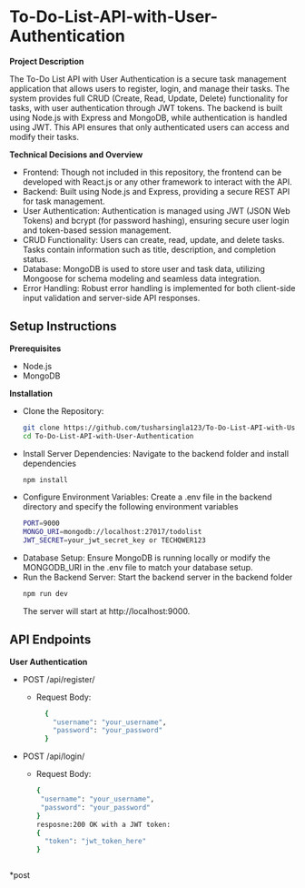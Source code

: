 # To-Do-List-API-with-User-Authentication

**Project Description**

The To-Do List API with User Authentication is a secure task management application that allows users to register, login, and manage their tasks. The system provides full CRUD (Create, Read, Update, Delete) functionality for tasks, with user authentication through JWT tokens. The backend is built using Node.js with Express and MongoDB, while authentication is handled using JWT. This API ensures that only authenticated users can access and modify their tasks.

**Technical Decisions and Overview**

* Frontend: Though not included in this repository, the frontend can be developed with React.js or any other framework to interact with the API.
* Backend: Built using Node.js and Express, providing a secure REST API for task management.
* User Authentication: Authentication is managed using JWT (JSON Web Tokens) and bcrypt (for password hashing), ensuring secure user login and token-based session management.
* CRUD Functionality: Users can create, read, update, and delete tasks. Tasks contain information such as title, description, and completion status.
* Database: MongoDB is used to store user and task data, utilizing Mongoose for schema modeling and seamless data integration.
* Error Handling: Robust error handling is implemented for both client-side input validation and server-side API responses.


## Setup Instructions

**Prerequisites**

* Node.js
* MongoDB

**Installation**

* Clone the Repository:
     ```bash
     git clone https://github.com/tusharsingla123/To-Do-List-API-with-User-Authentication.git
     cd To-Do-List-API-with-User-Authentication
     ```
* Install Server Dependencies: Navigate to the backend folder and install dependencies
  ```bash
  npm install
  ```
* Configure Environment Variables: Create a .env file in the backend directory and specify the following environment variables
  ```bash
  PORT=9000
  MONGO_URI=mongodb://localhost:27017/todolist
  JWT_SECRET=your_jwt_secret_key or TECHQWER123
  ```
* Database Setup: Ensure MongoDB is running locally or modify the MONGODB_URI in the .env file to match your database setup.
* Run the Backend Server: Start the backend server in the backend folder
  ```bash
  npm run dev
  ```
   The server will start at http://localhost:9000.

## API Endpoints

**User Authentication**
* POST /api/register/
  * Request Body:
    ```bash
      {
        "username": "your_username",
        "password": "your_password"
      }
    ```
    
* POST /api/login/
   * Request Body:
     ```bash
     {
      "username": "your_username",
      "password": "your_password"
     }
     resposne:200 OK with a JWT token:
     {
       "token": "jwt_token_here"
     }
    ```
*post


     
